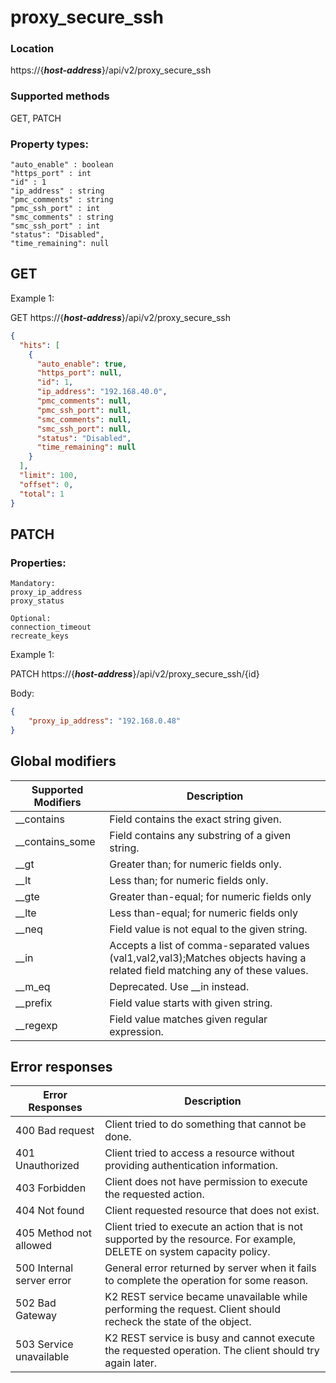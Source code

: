 # proxy_secure_ssh

### Location
https://{***host-address***}/api/v2/proxy_secure_ssh

### Supported methods
GET, PATCH

### Property types:
 ```text
"auto_enable" : boolean
"https_port" : int
"id" : 1
"ip_address" : string
"pmc_comments" : string
"pmc_ssh_port" : int
"smc_comments" : string
"smc_ssh_port" : int
"status": "Disabled",
"time_remaining": null
 ```

## GET

Example 1:

GET https://{***host-address***}/api/v2/proxy_secure_ssh
```json
{
  "hits": [
    {
      "auto_enable": true,
      "https_port": null,
      "id": 1,
      "ip_address": "192.168.40.0",
      "pmc_comments": null,
      "pmc_ssh_port": null,
      "smc_comments": null,
      "smc_ssh_port": null,
      "status": "Disabled",
      "time_remaining": null
    }
  ],
  "limit": 100,
  "offset": 0,
  "total": 1
}
```

## PATCH

### Properties:
 ```text
Mandatory:
proxy_ip_address
proxy_status

Optional: 
connection_timeout
recreate_keys
 ```

Example 1:

PATCH https://{***host-address***}/api/v2/proxy_secure_ssh/{id}

Body:
```json
{
    "proxy_ip_address": "192.168.0.48"
}
```



## Global modifiers
| Supported Modifiers	| Description|
|-----------------------|------------|
|__contains	|Field contains the exact string given.|
|__contains_some	|Field contains any substring of a given string.|
|__gt	|Greater than; for numeric fields only.|
|__lt	|Less than; for numeric fields only.|
|__gte	|Greater than-equal; for numeric fields only|
|__lte	|Less than-equal; for numeric fields only|
|__neq	|Field value is not equal to the given string.|
|__in	|Accepts a list of comma-separated values (val1,val2,val3);Matches objects having a related field matching any of these values.|
|__m_eq	|Deprecated. Use __in instead.|
|__prefix	|Field value starts with given string.|
|__regexp	|Field value matches given regular expression.|

## Error responses

| Error Responses	| Description |
|-------------------|-------------|
|400 Bad request	|Client tried to do something that cannot be done.
|401 Unauthorized	|Client tried to access a resource without providing authentication information.
|403 Forbidden	|Client does not have permission to execute the requested action.
|404 Not found	|Client requested resource that does not exist.
|405 Method not allowed	|Client tried to execute an action that is not supported by the resource. For example, DELETE on system capacity policy.
|500 Internal server error	|General error returned by server when it fails to complete the operation for some reason.
|502 Bad Gateway	|K2 REST service became unavailable while performing the request. Client should recheck the state of the object.
|503 Service unavailable	|K2 REST service is busy and cannot execute the requested operation. The client should try again later.
